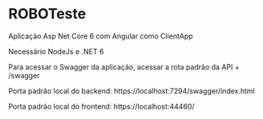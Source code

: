 # ROBOTeste

Aplicação Asp Net Core 6 com Angular como ClientApp

Necessário NodeJs e .NET 6

Para acessar o Swagger da aplicação, acessar a rota padrão da API + /swagger

Porta padrão local do backend: https://localhost:7294/swagger/index.html

Porta padrão local do frontend: https://localhost:44460/
